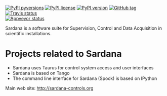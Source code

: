 [![PyPI pyversions](https://img.shields.io/pypi/pyversions/sardana.svg)](https://pypi.python.org/pypi/sardana/)
[![PyPI license](https://img.shields.io/pypi/l/sardana.svg)](https://pypi.python.org/pypi/sardana/)
[![PyPI version](https://img.shields.io/pypi/v/sardana.svg)](https://pypi.python.org/pypi/sardana/)
[![GitHub tag](https://img.shields.io/github/tag/sardana-org/sardana.svg)](https://GitHub.com/sardana-org/sardana/tags/)
[![Travis status](https://travis-ci.org/sardana-org/sardana.svg?branch=develop)](https://travis-ci.org/sardana-org/sardana)  
[![Appveyor status](https://ci.appveyor.com/api/projects/status/rxeo3hsycilnyn9k/branch/develop?svg=true)](https://ci.appveyor.com/project/taurusorg/sardana/branch/develop)


Sardana is a software suite for Supervision, Control and Data Acquisition in scientific installations.

Projects related to Sardana
===========================

* Sardana uses Taurus for control system access and user interfaces
* Sardana is based on Tango
* The command line interface for Sardana (Spock) is based on IPython

Main web site: http://sardana-controls.org
